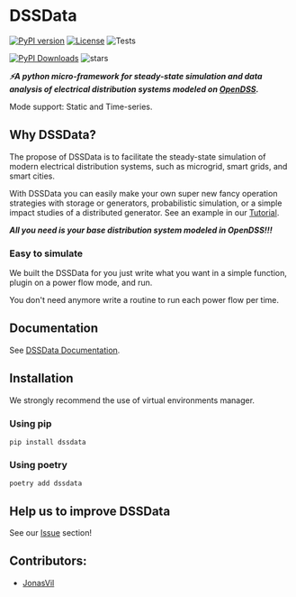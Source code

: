 # DSSData

[![PyPI version](https://badge.fury.io/py/dssdata.svg)](https://pypi.org/project/dssdata/)
[![License](https://img.shields.io/github/license/felipemarkson/dssdata)](https://github.com/felipemarkson/dssdata/blob/master/LICENSE)
![Tests](https://github.com/felipemarkson/dssdata/actions/workflows/test.yml/badge.svg)

[![PyPI Downloads](https://img.shields.io/pypi/dm/dssdata.svg?label=PyPI%20downloads)](
https://pypi.org/project/dssdata/)
![stars](https://img.shields.io/github/stars/felipemarkson/dssdata)

_**⚡A python micro-framework for steady-state simulation and data analysis of electrical distribution systems modeled on [OpenDSS](https://www.epri.com/#/pages/sa/opendss?lang=en).**_

Mode support: Static and Time-series.

## Why DSSData?

The propose of DSSData is to facilitate the steady-state simulation of modern electrical distribution systems, such as microgrid, smart grids, and smart cities.

With DSSData you can easily make your own super new fancy operation strategies with storage or generators, probabilistic simulation, or a simple impact studies of a distributed generator. See an example in our [Tutorial](https://felipemarkson.github.io/dssdata/tutorial/).

**_All you need is your base distribution system modeled in OpenDSS!!!_**

### Easy to simulate

We built the DSSData for you just write what you want in a simple function, plugin on a power flow mode, and run. 

You don't need anymore write a routine to run each power flow per time. 

## Documentation

See [DSSData Documentation](https://felipemarkson.github.io/dssdata).

## Installation

We strongly recommend the use of virtual environments manager.

### Using pip

```console
pip install dssdata
```

### Using poetry

```console
poetry add dssdata
```

## Help us to improve DSSData

See our [Issue](https://github.com/felipemarkson/dssdata/issues) section!


## Contributors: 

- [JonasVil](https://github.com/felipemarkson/power-flow-analysis/commits?author=JonasVil)

